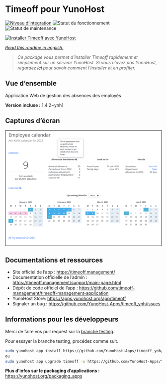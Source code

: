 <!--
N.B.: This README was automatically generated by https://github.com/YunoHost/apps/tree/master/tools/readme_generator
It shall NOT be edited by hand.
-->

# Timeoff pour YunoHost

[![Niveau d’intégration](https://dash.yunohost.org/integration/timeoff.svg)](https://dash.yunohost.org/appci/app/timeoff) ![Statut du fonctionnement](https://ci-apps.yunohost.org/ci/badges/timeoff.status.svg) ![Statut de maintenance](https://ci-apps.yunohost.org/ci/badges/timeoff.maintain.svg)

[![Installer Timeoff avec YunoHost](https://install-app.yunohost.org/install-with-yunohost.svg)](https://install-app.yunohost.org/?app=timeoff)

*[Read this readme in english.](./README.md)*

> *Ce package vous permet d’installer Timeoff rapidement et simplement sur un serveur YunoHost.
Si vous n’avez pas YunoHost, regardez [ici](https://yunohost.org/#/install) pour savoir comment l’installer et en profiter.*

## Vue d’ensemble

Application Web de gestion des absences des employés

**Version incluse :** 1.4.2~ynh1

## Captures d’écran

![Capture d’écran de Timeoff](./doc/screenshots/smartmockups_kkjk5hh4-p-2000.png)

## Documentations et ressources

* Site officiel de l’app : <https://timeoff.management/>
* Documentation officielle de l’admin : <https://timeoff.management/support/main-page.html>
* Dépôt de code officiel de l’app : <https://github.com/timeoff-management/timeoff-management-application>
* YunoHost Store: <https://apps.yunohost.org/app/timeoff>
* Signaler un bug : <https://github.com/YunoHost-Apps/timeoff_ynh/issues>

## Informations pour les développeurs

Merci de faire vos pull request sur la [branche testing](https://github.com/YunoHost-Apps/timeoff_ynh/tree/testing).

Pour essayer la branche testing, procédez comme suit.

``` bash
sudo yunohost app install https://github.com/YunoHost-Apps/timeoff_ynh/tree/testing --debug
ou
sudo yunohost app upgrade timeoff -u https://github.com/YunoHost-Apps/timeoff_ynh/tree/testing --debug
```

**Plus d’infos sur le packaging d’applications :** <https://yunohost.org/packaging_apps>